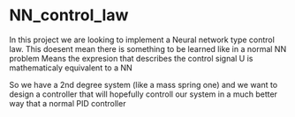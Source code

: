 # NN_control_law


In this project we are looking to implement a Neural network type control law.
This doesent mean there is something to be learned like in a normal NN problem 
Means the expresion that describes the control signal U is mathematicaly equivalent to a NN

So we have a 2nd degree system (like a mass spring one) and we want to design a controller that will
hopefully controll our system in a much better way that a normal PID controller 

